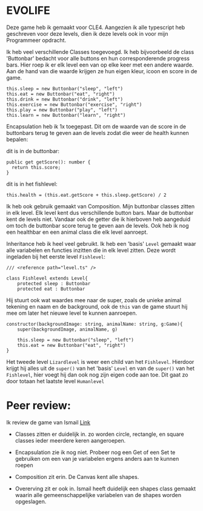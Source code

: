 # EVOLIFE
Deze game heb ik gemaakt voor CLE4.
Aangezien ik alle typescript heb geschreven voor deze levels, dien ik deze levels ook in voor mijn Programmeer opdracht. 

Ik heb veel verschillende Classes toegevoegd.
Ik heb bijvoorbeeld de class 'Buttonbar' bedacht voor alle buttons en hun corresponderende progress bars. Hier roep ik er elk level een van op elke keer met een andere waarde. Aan de hand van die waarde krijgen ze hun eigen kleur, icoon en score in de game.

    this.sleep = new Buttonbar("sleep", "left")
    this.eat = new Buttonbar("eat", "right")
    this.drink = new Buttonbar("drink", "left")
    this.exercise = new Buttonbar("exercise", "right") 
    this.play = new Buttonbar("play", "left")
    this.learn = new Buttonbar("learn", "right")

Encapsulation heb ik 1x toegepast. Dit om de waarde van de score in de buttonbars terug te geven aan de levels zodat die weer de health kunnen bepalen:

dit is in de buttonbar:

    public get getScore(): number {
      return this.score;
    }

dit is in het fishlevel:

    this.health = (this.eat.getScore + this.sleep.getScore) / 2

Ik heb ook gebruik gemaakt van Composition. Mijn buttonbar classes zitten in elk level. Elk level kent dus verschillende button bars. Maar de buttonbar kent de levels niet. Vandaar ook de getter die ik hierboven heb aangeduid om toch de buttonbar score terug te geven aan de levels. Ook heb ik nog een healthbar en een animal class die elk level aanroept.
    
Inheritance heb ik heel veel gebruikt. Ik heb een 'basis' <code>Level</code> gemaakt waar alle variabelen en functies inzitten die in elk level zitten. Deze wordt ingeladen bij het eerste level <code>Fishlevel</code>: 

    /// <reference path="level.ts" />

    class Fishlevel extends Level{
        protected sleep : Buttonbar
        protected eat : Buttonbar
        
Hij stuurt ook wat waardes mee naar de super, zoals de unieke animal tekening en naam en de background, ook de <code>this</code> van de game stuurt hij mee om later het nieuwe level te kunnen aanroepen.

    constructor(backgroundImage: string, animalName: string, g:Game){
        super(backgroundImage, animalName, g)

        this.sleep = new Buttonbar("sleep", "left")
        this.eat = new Buttonbar("eat", "right")
    }
    
Het tweede level <code>Lizardlevel</code> is weer een child van het <code>Fishlevel</code>. Hierdoor krijgt hij alles uit de <code>super()</code> van het 'basis' <code>Level</code> en van de <code>super()</code> van het <code>Fishlevel</code>, hier voegt hij dan ook nog zijn eigen code aan toe. Dit gaat zo door totaan het laatste level <code>Humanlevel</code>
    

# Peer review:
Ik review de game van Ismail [Link](https://github.com/IsmailHusseinCR/gamepr4)

- Classes zitten er duidelijk in. zo worden circle, rectangle, en square classes ieder meerdere keren aangeroepen. 

- Encapsulation zie ik nog niet. Probeer nog een Get of een Set te gebruiken om een van je variabelen ergens anders aan te kunnen roepen

- Composition zit erin. De Canvas kent alle shapes.

- Overerving zit er ook in. Ismail heeft duidelijk een shapes class gemaakt waarin alle gemeenschappelijke variabelen van de shapes worden opgeslagen. 


   



